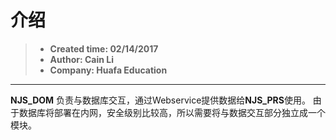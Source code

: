 介绍
===================
> - **Created time: 02/14/2017**
> - **Author: Cain Li**
> - **Company: Huafa Education**

-------------

**NJS_DOM** 负责与数据库交互，通过Webservice提供数据给**NJS_PRS**使用。
由于数据库将部署在内网，安全级别比较高，所以需要将与数据交互部分独立成一个模块。